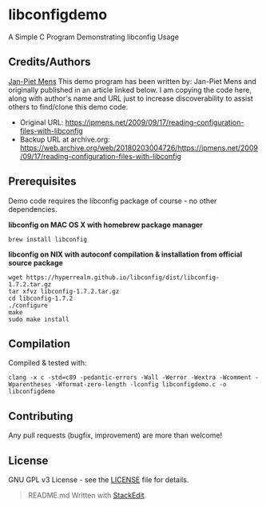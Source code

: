
# libconfigdemo
A Simple C Program Demonstrating libconfig Usage
## Credits/Authors
[Jan-Piet Mens](https://jpmens.net/)
This demo program has been written by:	Jan-Piet Mens and originally  published in an article linked below. I am copying the code here, along with author's name and URL just to increase discoverability to assist others to find/clone this demo code.
 * Original URL: https://jpmens.net/2009/09/17/reading-configuration-files-with-libconfig
 * Backup URL at archive.org: https://web.archive.org/web/20180203004726/https://jpmens.net/2009/09/17/reading-configuration-files-with-libconfig
## Prerequisites
Demo code requires the libconfig package of course - no other dependencies.

**libconfig on MAC OS X with homebrew package manager**
```
brew install libconfig
```
**libconfig on NIX with autoconf compilation & installation from official source package**
```
wget https://hyperrealm.github.io/libconfig/dist/libconfig-1.7.2.tar.gz
tar xfvz libconfig-1.7.2.tar.gz
cd libconfig-1.7.2
./configure
make
sudo make install
```
## Compilation
Compiled & tested with:
```
clang -x c -std=c89 -pedantic-errors -Wall -Werror -Wextra -Wcomment -Wparentheses -Wformat-zero-length -lconfig libconfigdemo.c -o libconfigdemo
```
## Contributing
Any pull requests (bugfix, improvement) are more than welcome!
## License
GNU GPL v3 License - see the [LICENSE](LICENSE) file for details.


> README.md Written with [StackEdit](https://stackedit.io/).
